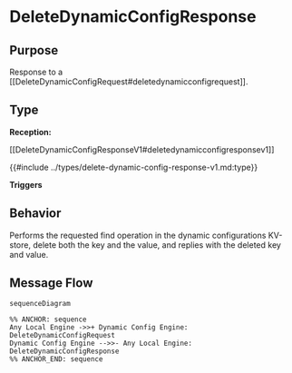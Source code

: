 <div class="message">

# DeleteDynamicConfigResponse

## Purpose

<!-- --8<-- [start:purpose] -->
Response to a [[DeleteDynamicConfigRequest#deletedynamicconfigrequest]].
<!-- --8<-- [end:purpose] -->

## Type

<!-- --8<-- [start:type] -->
**Reception:**

[[DeleteDynamicConfigResponseV1#deletedynamicconfigresponsev1]]

{{#include ../types/delete-dynamic-config-response-v1.md:type}}

**Triggers**


<!-- --8<-- [end:type] -->

## Behavior

<!-- --8<-- [start:behavior] -->
Performs the requested find operation in the dynamic configurations KV-store,
delete both the key and the value, and replies with the deleted key and value. 
<!-- --8<-- [end:behavior] -->


## Message Flow

<!-- --8<-- [start:messages] -->
```mermaid
sequenceDiagram

%% ANCHOR: sequence
Any Local Engine ->>+ Dynamic Config Engine: DeleteDynamicConfigRequest
Dynamic Config Engine -->>- Any Local Engine: DeleteDynamicConfigResponse
%% ANCHOR_END: sequence
```

<!-- --8<-- [end:messages] -->

</div>
